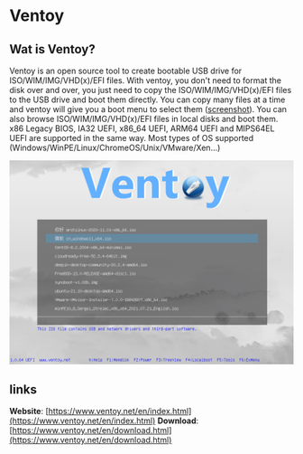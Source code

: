 # Ventoy

## Wat is Ventoy?
Ventoy is an open source tool to create bootable USB drive for ISO/WIM/IMG/VHD(x)/EFI files.
With ventoy, you don't need to format the disk over and over, you just need to copy the ISO/WIM/IMG/VHD(x)/EFI files to the USB drive and boot them directly.
You can copy many files at a time and ventoy will give you a boot menu to select them ([screenshot](https://www.ventoy.net/en/index.htmlscreenshot.html)).
You can also browse ISO/WIM/IMG/VHD(x)/EFI files in local disks and boot them.
x86 Legacy BIOS, IA32 UEFI, x86\_64 UEFI, ARM64 UEFI and MIPS64EL UEFI are supported in the same way.
Most types of OS supported (Windows/WinPE/Linux/ChromeOS/Unix/VMware/Xen...)

![Ventoy screenshot](../../assets/images/ventoy.png)

## links

**Website**: [https://www.ventoy.net/en/index.html](https://www.ventoy.net/en/index.html)
**Download**: [https://www.ventoy.net/en/download.html](https://www.ventoy.net/en/download.html)